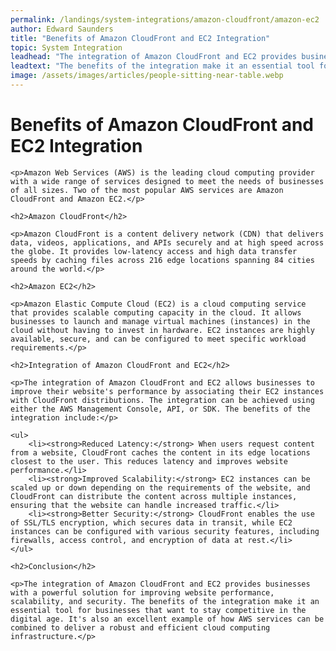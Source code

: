 ```yaml
---
permalink: /landings/system-integrations/amazon-cloudfront/amazon-ec2
author: Edward Saunders
title: "Benefits of Amazon CloudFront and EC2 Integration"
topic: System Integration
leadhead: "The integration of Amazon CloudFront and EC2 provides businesses with a powerful solution for improving website performance, scalability, and security"
leadtext: "The benefits of the integration make it an essential tool for businesses that want to stay competitive in the digital age. It's also an excellent example of how AWS services can be combined to deliver a robust and efficient cloud computing infrastructure."
image: /assets/images/articles/people-sitting-near-table.webp
---
```

<div class="arttext">
	<h1>Benefits of Amazon CloudFront and EC2 Integration</h1>

	<p>Amazon Web Services (AWS) is the leading cloud computing provider with a wide range of services designed to meet the needs of businesses of all sizes. Two of the most popular AWS services are Amazon CloudFront and Amazon EC2.</p>

	<h2>Amazon CloudFront</h2>

	<p>Amazon CloudFront is a content delivery network (CDN) that delivers data, videos, applications, and APIs securely and at high speed across the globe. It provides low-latency access and high data transfer speeds by caching files across 216 edge locations spanning 84 cities around the world.</p>

	<h2>Amazon EC2</h2>

	<p>Amazon Elastic Compute Cloud (EC2) is a cloud computing service that provides scalable computing capacity in the cloud. It allows businesses to launch and manage virtual machines (instances) in the cloud without having to invest in hardware. EC2 instances are highly available, secure, and can be configured to meet specific workload requirements.</p>

	<h2>Integration of Amazon CloudFront and EC2</h2>

	<p>The integration of Amazon CloudFront and EC2 allows businesses to improve their website's performance by associating their EC2 instances with CloudFront distributions. The integration can be achieved using either the AWS Management Console, API, or SDK. The benefits of the integration include:</p>

	<ul>
		<li><strong>Reduced Latency:</strong> When users request content from a website, CloudFront caches the content in its edge locations closest to the user. This reduces latency and improves website performance.</li>
		<li><strong>Improved Scalability:</strong> EC2 instances can be scaled up or down depending on the requirements of the website, and CloudFront can distribute the content across multiple instances, ensuring that the website can handle increased traffic.</li>
		<li><strong>Better Security:</strong> CloudFront enables the use of SSL/TLS encryption, which secures data in transit, while EC2 instances can be configured with various security features, including firewalls, access control, and encryption of data at rest.</li>
	</ul>

	<h2>Conclusion</h2>

	<p>The integration of Amazon CloudFront and EC2 provides businesses with a powerful solution for improving website performance, scalability, and security. The benefits of the integration make it an essential tool for businesses that want to stay competitive in the digital age. It's also an excellent example of how AWS services can be combined to deliver a robust and efficient cloud computing infrastructure.</p>

</div>